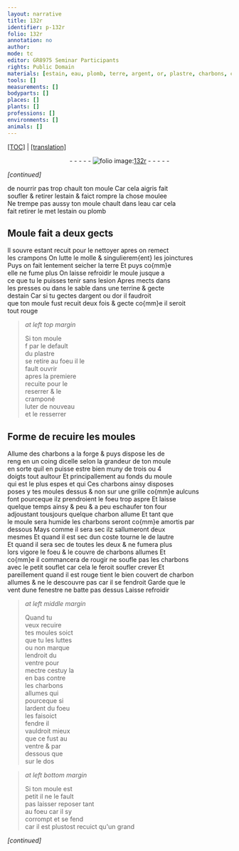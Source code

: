 ```yaml
---
layout: narrative
title: 132r
identifier: p-132r
folio: 132r
annotation: no
author:
mode: tc
editor: GR8975 Seminar Participants
rights: Public Domain
materials: [estain, eau, plomb, terre, argent, or, plastre, charbons, charbon]
tools: []
measurements: []
bodyparts: []
places: []
plants: []
professions: []
environments: []
animals: []
---
```


<p><a href="{{ site.baseurl }}/diplomatic/">[TOC]</a> | <a href="{{ site.baseurl }}/_texts/p-132r_tl.md/">[translation]</a></p><div class="folio" align="center">- - - - - <a href="http://gallica.bnf.fr/ark:/12148/btv1b10500001g/f269.item.r=" target="_blank"><img src="https://cu-mkp.github.io/2017-workshop-edition/assets/photo-icon.png" alt="folio image: " style="display:inline-block; margin-bottom:-3px;"/>132r</a> - - - - - </div>  
 
*[continued]*
  
de nourrir pas trop chault ton moule Car cela aigris fait<br/> soufler & retirer l<span class="m">estain</span> & faict rompre la chose moulee<br/> Ne trempe pas aussy ton moule chault dans l<span class="m">eau</span> car cela<br/> fait retirer <span class="del">le met</span> l<span class="m">estain</span> ou <span class="m">plomb</span>
 
 
  

## Moule fait a deux gects 

 
Il souvre estant recuit pour le nettoyer apres on remect<br/> les crampons On lutte le molle & singulierem{ent} les joinctures<br/> Puys on fait lentement seicher la <span class="m">terre</span> Et puys co{mm}e<br/> elle ne fume plus On laisse refroidir le moule jusque a<br/> ce que tu le puisses tenir sans lesion Apres mects dans<br/> les presses ou dans le sable dans une terrine & gecte<br/> d<span class="m">estain</span> Car si tu gectes d<span class="m">argent</span> ou d<span class="m">or</span> il faudroit<br/> que ton moule fust recuit deux fois & gecte co{mm}e il seroit<br/> tout rouge
 
> *at left top margin*
> 
> 
>   Si ton moule<br/> <span class="del">f</span> par le default<br/> du <span class="m">plastre</span><br/> se retire <span class="add">au foeu</span> il le<br/> fault ouvrir<br/> apres la premiere<br/> recuite pour le<br/> reserrer & le<br/> cramponé <br/> luter de nouveau<br/> et le resserrer
 
 
  

## Forme de recuire les moules

 
 Allume des <span class="m">charbons</span> a la forge & puys dispose les de<br/> reng en un coing dicelle selon la grandeur de ton moule<br/> en sorte quil en puisse estre bien muny de trois ou 4<br/> doigts tout aultour Et principallement au fonds du moule<br/> qui est le plus espes <span class="del">et qui</span> Ces <span class="m">charbons</span> ainsy disposes<br/> poses y tes moules dessus & non sur une grille co{mm}e aulcuns<br/> font pourceque ilz prendroient le foeu trop aspre Et laisse<br/> quelque temps ainsy & peu & a peu eschaufer ton four<br/> adjoustant tousjours quelque <span class="m">charbon</span> allume Et tant que<br/> le moule sera humide les <span class="m">charbons</span> seront co{mm}e amortis par<br/> dessous Mays comme il sera sec ilz sallumeront deux<br/> mesmes Et quand il est sec dun coste tourne le de lautre<br/> Et quand il sera sec de toutes les deux & ne fumera plus<br/> lors vigore le foeu & le couvre de <span class="m">charbons</span> allumes Et<br/> co{mm}e il commancera de rougir ne soufle pas les <span class="m">charbons</span><br/> avec le petit souflet car cela le feroit <span class="del">soufler</span> crever Et<br/> pareillement quand il est rouge tient le bien couvert de <span class="m">charbon</span><br/> allumes & ne le descouvre pas car il se fendroit Garde que le<br/> vent dune fenestre ne batte pas dessus Laisse refroidir
 
> *at left middle margin*
> 
> 
>   Quand tu<br/> veux recuire<br/> tes moules soict<br/> que tu les luttes<br/> ou non marque<br/> lendroit du<br/> ventre pour<br/> mectre cestuy la<br/> en bas contre<br/> les <span class="m">charbons</span><br/> allumes <span class="del">qui</span><br/> pourceque si<br/> lardent du foeu<br/> les faisoict<br/> fendre il<br/> vauldroit mieux<br/> que ce fust au<br/> ventre & par<br/> dessous que<br/> sur le dos 
 
> *at left bottom margin*
> 
> 
>   Si ton moule est<br/> petit il ne le fault<br/> pas laisser <span class="del">reposer</span> tant<br/> au foeu car il sy<br/> corrompt et se fend<br/> car il est plustost recuict qu'un grand
 
*[continued]*
 
